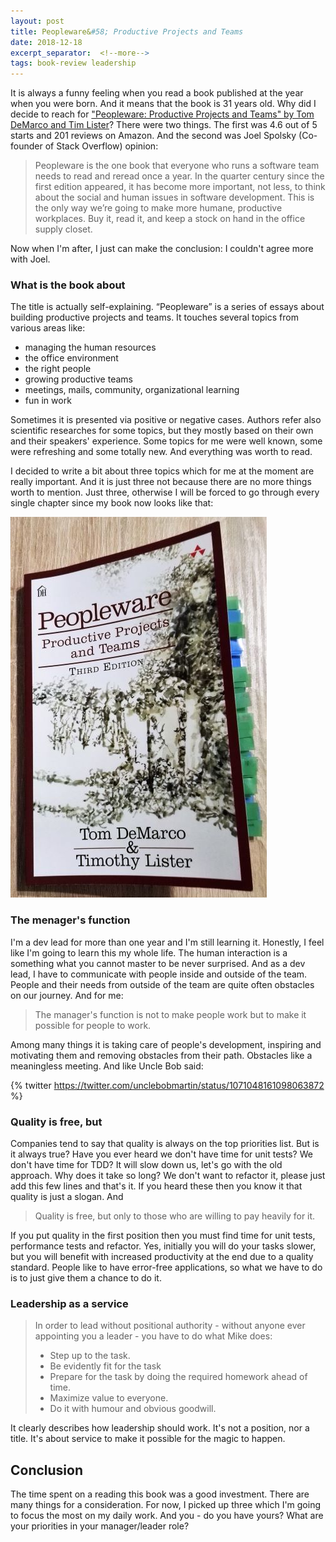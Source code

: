 ```yaml
---
layout: post
title: Peopleware&#58; Productive Projects and Teams
date: 2018-12-18
excerpt_separator:  <!--more-->
tags: book-review leadership
---
```


It is always a funny feeling when you read a book published at the year when you were born. And it means that the book is 31 years old. Why did I decide to reach for ["Peopleware: Productive Projects and Teams" by Tom DeMarco and Tim Lister](https://www.amazon.com/Peopleware-Productive-Projects-Teams-3rd/dp/0321934113/ref=sr_1_1?ie=UTF8&qid=1545065402&sr=8-1&keywords=peopleware)? There were two things. The first was 4.6 out of 5 starts and 201 reviews on Amazon. And the second was Joel Spolsky (Co-founder of Stack Overflow) opinion:

> Peopleware is the one book that everyone who runs a software team needs to read and reread once a year. In the quarter century since the first edition appeared, it has become more important, not less, to think about the social and human issues in software development. This is the only way we’re going to make more humane, productive workplaces. Buy it, read it, and keep a stock on hand in the office supply closet.

Now when I'm after, I just can make the conclusion: I couldn't agree more with Joel.

<!--more-->

### What is the book about

The title is actually self-explaining. “Peopleware” is a series of essays about building productive projects and teams. It touches several topics from various areas like:

- managing the human resources
- the office environment
- the right people
- growing productive teams
- meetings, mails, community, organizational learning
- fun in work

Sometimes it is presented via positive or negative cases. Authors refer also scientific researches for some topics, but they mostly based on their own and their speakers' experience. Some topics for me were well known, some were refreshing and some totally new. And everything was worth to read.

I decided to write a bit about three topics which for me at the moment are really important. And it is just three not because there are no more things worth to mention. Just three, otherwise I will be forced to go through every single chapter since my book now looks like that:

![Peopleware photo](/images/peopleware_cover_small.jpg)

### The menager's function

I'm a dev lead for more than one year and I'm still learning it. Honestly, I feel like I'm going to learn this my whole life. The human interaction is a something what you cannot master to be never surprised. And as a dev lead, I have to communicate with people inside and outside of the team. People and their needs from outside of the team are quite often obstacles on our journey. And for me:

> The manager's function is not to make people work but to make it possible for people to work.

Among many things it is taking care of people's development, inspiring and motivating them and removing obstacles from their path. Obstacles like a meaningless meeting. And like Uncle Bob said:

{% twitter https://twitter.com/unclebobmartin/status/1071048161098063872 %}

### Quality is free, but

Companies tend to say that quality is always on the top priorities list. But is it always true? Have you ever heard we don't have time for unit tests? We don't have time for TDD? It will slow down us, let's go with the old approach. Why does it take so long? We don't want to refactor it, please just add this few lines and that's it. If you heard these then you know it that quality is just a slogan. And

> Quality is free, but only to those who are willing to pay heavily for it.

If you put quality in the first position then you must find time for unit tests, performance tests and refactor. Yes, initially you will do your tasks slower, but you will benefit with increased productivity at the end due to a quality standard. People like to have error-free applications, so what we have to do is to just give them a chance to do it.

### Leadership as a service

> In order to lead without positional authority - without anyone ever appointing you a leader - you have to do what Mike does:
> - Step up to the task.
> - Be evidently fit for the task
> - Prepare for the task by doing the required homework ahead of time.
> - Maximize value to everyone.
> - Do it with humour and obvious goodwill.

It clearly describes how leadership should work. It's not a position, nor a title. It's about service to make it possible for the magic to happen.

## Conclusion

The time spent on a reading this book was a good investment. There are many things for a consideration. For now, I picked up three which I'm going to focus the most on my daily work. And you - do you have yours? What are your priorities in your manager/leader role?